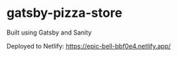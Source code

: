 # gatsby-pizza-store
Built using Gatsby and Sanity

Deployed to Netlify: https://epic-bell-bbf0e4.netlify.app/


